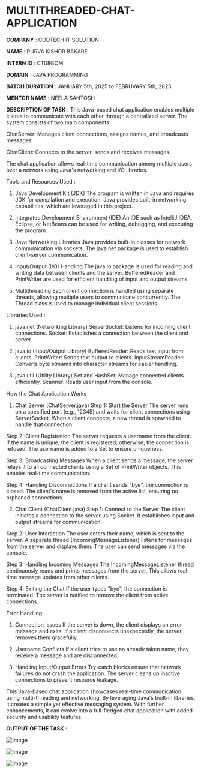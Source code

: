 # MULTITHREADED-CHAT-APPLICATION

**COMPANY** : CODTECH IT SOLUTION

**NAME** : PURVA KISHOR BAKARE

**INTERN ID** : CT08GOM

**DOMAIN** : JAVA PROGRAMMING

**BATCH DURATION** : JANUARY 5th, 2025 to FEBRUVARY 5th, 2025

**MENTOR NAME** : NEELA SANTOSH

**DESCRIPTION OF TASK** : This Java-based chat application enables multiple clients to communicate with each other through a centralized server. The system consists of two main components:

ChatServer: Manages client connections, assigns names, and broadcasts messages.

ChatClient: Connects to the server, sends and receives messages.

The chat application allows real-time communication among multiple users over a network using Java's networking and I/O libraries.

Tools and Resources Used :
1. Java Development Kit (JDK)
The program is written in Java and requires JDK for compilation and execution.
Java provides built-in networking capabilities, which are leveraged in this project.

2. Integrated Development Environment (IDE)
An IDE such as IntelliJ IDEA, Eclipse, or NetBeans can be used for writing, debugging, and executing the program.

3. Java Networking Libraries
Java provides built-in classes for network communication via sockets.
The java.net package is used to establish client-server communication.

4. Input/Output (I/O) Handling
The java.io package is used for reading and writing data between clients and the server.
BufferedReader and PrintWriter are used for efficient handling of input and output streams.

5. Multithreading
Each client connection is handled using separate threads, allowing multiple users to communicate concurrently.
The Thread class is used to manage individual client sessions.

Libraries Used :
1. java.net (Networking Library)
ServerSocket: Listens for incoming client connections.
Socket: Establishes a connection between the client and server.

2. java.io (Input/Output Library)
BufferedReader: Reads text input from clients.
PrintWriter: Sends text output to clients.
InputStreamReader: Converts byte streams into character streams for easier handling.

3. java.util (Utility Library)
Set and HashSet: Manage connected clients efficiently.
Scanner: Reads user input from the console.

How the Chat Application Works
1. Chat Server (ChatServer.java)
Step 1: Start the Server
The server runs on a specified port (e.g., 12345) and waits for client connections using ServerSocket.
When a client connects, a new thread is spawned to handle that connection.

Step 2: Client Registration
The server requests a username from the client.
If the name is unique, the client is registered; otherwise, the connection is refused.
The username is added to a Set to ensure uniqueness.

Step 3: Broadcasting Messages
When a client sends a message, the server relays it to all connected clients using a Set of PrintWriter objects.
This enables real-time communication.

Step 4: Handling Disconnections
If a client sends "bye", the connection is closed.
The client's name is removed from the active list, ensuring no orphaned connections.

2. Chat Client (ChatClient.java)
Step 1: Connect to the Server
The client initiates a connection to the server using Socket.
It establishes input and output streams for communication.

Step 2: User Interaction
The user enters their name, which is sent to the server.
A separate thread (IncomingMessageListener) listens for messages from the server and displays them.
The user can send messages via the console.

Step 3: Handling Incoming Messages
The IncomingMessageListener thread continuously reads and prints messages from the server.
This allows real-time message updates from other clients.

Step 4: Exiting the Chat
If the user types "bye", the connection is terminated.
The server is notified to remove the client from active connections.

Error Handling
1. Connection Issues
If the server is down, the client displays an error message and exits.
If a client disconnects unexpectedly, the server removes them gracefully.

2. Username Conflicts
If a client tries to use an already taken name, they receive a message and are disconnected.

3. Handling Input/Output Errors
Try-catch blocks ensure that network failures do not crash the application.
The server cleans up inactive connections to prevent resource leakage.

This Java-based chat application showcases real-time communication using multi-threading and networking. By leveraging Java's built-in libraries, it creates a simple yet effective messaging system. With further enhancements, it can evolve into a full-fledged chat application with added security and usability features.

**OUTPUT OF THE TASK** :

![Image](https://github.com/user-attachments/assets/a59ef839-d3b1-442f-80e2-9a071a25f938)

![Image](https://github.com/user-attachments/assets/8a478fbe-5024-4471-bb03-a562a59e6a8b)

![Image](https://github.com/user-attachments/assets/97f578fd-11a7-4b92-942d-a521f9d49714)


